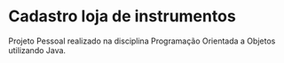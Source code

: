 # Cadastro loja de instrumentos
Projeto Pessoal realizado na disciplina Programação Orientada a Objetos utilizando Java.

